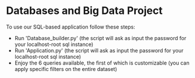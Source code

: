 # Databases and Big Data Project
 To use our SQL-based application follow these steps:
 - Run 'Database_builder.py' (the script will ask as input the password for your localhost-root sql instance)
 - Run 'Application.py' (the script will ask as input the password for your localhost-root sql instance)
 - Enjoy the 6 queries available, the first of which is customizable (you can apply specific filters on the entire dataset)
